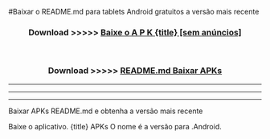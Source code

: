 #Baixar o README.md  para tablets Android gratuitos a versão mais recente


<div align="center">
<h3>Download >>>>> <a href="https://pt-web.web.app/?pt= {title}">Baixe o A P K {title} [sem anúncios]</a></h3><br>

<h3>Download >>>>> <a href="https://pt-web.web.app/?pt= {title}">README.md Baixar APKs</a></h3>
</div>

----------------------------------------------------------

----------------------------------------------------------

----------------------------------------------------------

Baixar APKs README.md e obtenha a versão mais recente

Baixe o aplicativo. {title} APKs O nome é a versão para .Android.


